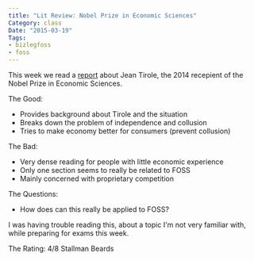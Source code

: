 ```yaml
---
title: "Lit Review: Nobel Prize in Economic Sciences"
Category: class
Date: "2015-03-19"
Tags:
- bizlegfoss
- foss
---
```


This week we read a [report][lit] about Jean Tirole, the 2014 recepient of the Nobel Prize in Economic Sciences.

The Good:

- Provides background about Tirole and the situation
- Breaks down the problem of independence and collusion
- Tries to make economy better for consumers (prevent collusion)

The Bad:

- Very dense reading for people with little economic experience
- Only one section seems to really be related to FOSS
- Mainly concerned with proprietary competition

The Questions:

- How does can this really be applied to FOSS?

I was having trouble reading this, about a topic I'm not very familiar with, while preparing for exams this week.

The Rating: 4/8 Stallman Beards

[lit]: http://bizlegfoss-ritigm.rhcloud.com/static/books/nobel-popular-economicsciences2014.pdf
